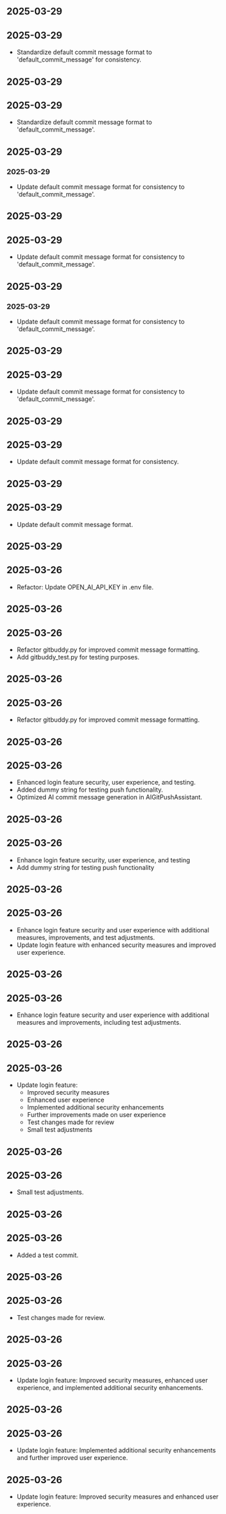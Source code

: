 ## 2025-03-29
## 2025-03-29

- Standardize default commit message format to 'default_commit_message' for consistency.

## 2025-03-29
## 2025-03-29

- Standardize default commit message format to 'default_commit_message'.

## 2025-03-29
### 2025-03-29

- Update default commit message format for consistency to 'default_commit_message'.

## 2025-03-29
## 2025-03-29

- Update default commit message format for consistency to 'default_commit_message'.

## 2025-03-29
### 2025-03-29

- Update default commit message format for consistency to 'default_commit_message'.

## 2025-03-29
## 2025-03-29

- Update default commit message format for consistency to 'default_commit_message'.

## 2025-03-29
## 2025-03-29

- Update default commit message format for consistency.

## 2025-03-29
## 2025-03-29

- Update default commit message format.

## 2025-03-29
## 2025-03-26

- Refactor: Update OPEN_AI_API_KEY in .env file.

## 2025-03-26
## 2025-03-26

- Refactor gitbuddy.py for improved commit message formatting.
- Add gitbuddy_test.py for testing purposes.

## 2025-03-26
## 2025-03-26

- Refactor gitbuddy.py for improved commit message formatting.

## 2025-03-26
## 2025-03-26

- Enhanced login feature security, user experience, and testing.
- Added dummy string for testing push functionality.
- Optimized AI commit message generation in AIGitPushAssistant.

## 2025-03-26
## 2025-03-26

- Enhance login feature security, user experience, and testing
- Add dummy string for testing push functionality

## 2025-03-26
## 2025-03-26

- Enhance login feature security and user experience with additional measures, improvements, and test adjustments.
- Update login feature with enhanced security measures and improved user experience.

## 2025-03-26
## 2025-03-26

- Enhance login feature security and user experience with additional measures and improvements, including test adjustments.

## 2025-03-26
## 2025-03-26

- Update login feature:
  - Improved security measures
  - Enhanced user experience
  - Implemented additional security enhancements
  - Further improvements made on user experience
  - Test changes made for review
  - Small test adjustments

## 2025-03-26
## 2025-03-26

- Small test adjustments.

## 2025-03-26
## 2025-03-26
- Added a test commit.

## 2025-03-26
## 2025-03-26
- Test changes made for review.

## 2025-03-26
## 2025-03-26
- Update login feature: Improved security measures, enhanced user experience, and implemented additional security enhancements.

## 2025-03-26
## 2025-03-26
- Update login feature: Implemented additional security enhancements and further improved user experience.

## 2025-03-26
- Update login feature: Improved security measures and enhanced user experience.

